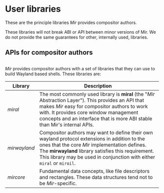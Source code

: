 # User libraries

These are the principle libraries *Mir* provides compositor authors.

These libraries will not break ABI or API between minor versions of Mir.
We do not provide the same guarantees for other, internally used, libraries.

## APIs for compositor authors

```{mermaid} consumer-libraries.mmd
```

*Mir* provides compositor authors with a set of libraries that they can use to build Wayland based shells. These libraries are:

| Library      | Description                                                                                                                                                                                                                                                                     |
| ------------ | ------------------------------------------------------------------------------------------------------------------------------------------------------------------------------------------------------------------------------------------------------------------------------- |
| *miral*      | The most commonly used library is **miral** (the "*Mir* Abstraction Layer"). This provides an API that makes *Mir* easy for compositor authors to work with. It provides core window management concepts and an interface that is more ABI stable than Mir's internal APIs.     |
| *mirwayland* | Compositor authors may want to define their own wayland protocol extensions in addition to the ones that the core *Mir* implementation defines. The **mirwayland** library satisfies this requirement. This library may be used in conjunction with either `miral` or `miroil`. |
| *mircore*    | Fundamental data concepts, like file descriptors and rectangles. These data structures tend not to be *Mir*-specific.                                                                                                                                                           |
